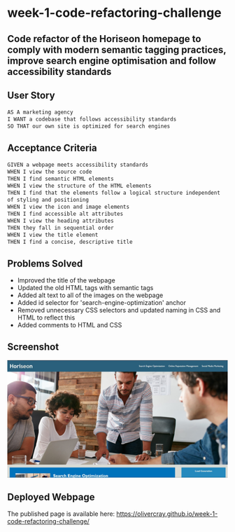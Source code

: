 # week-1-code-refactoring-challenge

## Code refactor of the Horiseon homepage to comply with modern semantic tagging practices, improve search engine optimisation and follow accessibility standards

## User Story

```
AS A marketing agency
I WANT a codebase that follows accessibility standards
SO THAT our own site is optimized for search engines
```

## Acceptance Criteria

```
GIVEN a webpage meets accessibility standards
WHEN I view the source code
THEN I find semantic HTML elements
WHEN I view the structure of the HTML elements
THEN I find that the elements follow a logical structure independent of styling and positioning
WHEN I view the icon and image elements
THEN I find accessible alt attributes
WHEN I view the heading attributes
THEN they fall in sequential order
WHEN I view the title element
THEN I find a concise, descriptive title
```

## Problems Solved

- Improved the title of the webpage
- Updated the old HTML tags with semantic tags
- Added alt text to all of the images on the webpage
- Added id selector for 'search-engine-optimization' anchor
- Removed unnecessary CSS selectors and updated naming in CSS and HTML  to reflect this
- Added comments to HTML and CSS

## Screenshot

![Deployed Webpage Screenshot](./assets/images/screenshot-of-deployed-webpage.jpg)

## Deployed Webpage
The published page is available here: https://olivercray.github.io/week-1-code-refactoring-challenge/